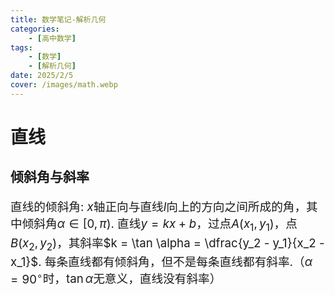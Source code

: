 ```yaml
---
title: 数学笔记-解析几何
categories:
    - [高中数学]
tags:
    - [数学]
    - [解析几何]
date: 2025/2/5
cover: /images/math.webp
---
```

# 直线
## 倾斜角与斜率
直线的倾斜角: $x$轴正向与直线$l$向上的方向之间所成的角，其中倾斜角$\alpha \in [0, \pi)$.
直线$y = kx + b$，过点$A(x_1, y_1)$，点$B(x_2, y_2)$，其斜率$k = \tan \alpha = \dfrac{y_2 - y_1}{x_2 - x_1}$.
每条直线都有倾斜角，但不是每条直线都有斜率.（$\alpha = 90^\circ$时，$\tan \alpha$无意义，直线没有斜率）
<style>
    p {font-size: 14pt;}
    li:not(.article-tag-list-item, .aos-init, .aos-animate) {font-size: 14pt;}
    center {font-size: 16pt;}
</style>